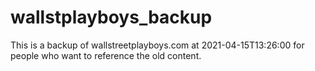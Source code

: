 # wallstplayboys_backup
This is a backup of wallstreetplayboys.com at 2021-04-15T13:26:00 for people who want to reference the old content.
